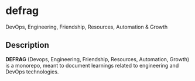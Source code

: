 # defrag
DevOps, Engineering, Friendship, Resources, Automation &amp; Growth

## Description

**DEFRAG** (Devops, Engineering, Friendship, Resources, Automation, Growth) is a monorepo, meant to document learnings related to engineering and DevOps technologies.
